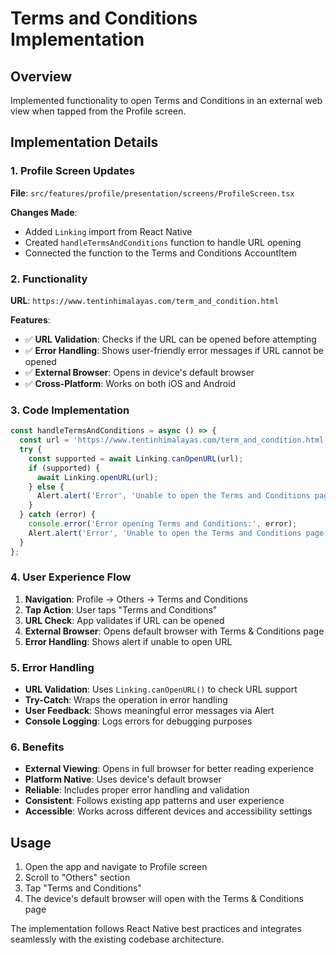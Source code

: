 # Terms and Conditions Implementation

## Overview

Implemented functionality to open Terms and Conditions in an external web view when tapped from the Profile screen.

## Implementation Details

### 1. **Profile Screen Updates**

**File**: `src/features/profile/presentation/screens/ProfileScreen.tsx`

**Changes Made**:
- Added `Linking` import from React Native
- Created `handleTermsAndConditions` function to handle URL opening
- Connected the function to the Terms and Conditions AccountItem

### 2. **Functionality**

**URL**: `https://www.tentinhimalayas.com/term_and_condition.html`

**Features**:
- ✅ **URL Validation**: Checks if the URL can be opened before attempting
- ✅ **Error Handling**: Shows user-friendly error messages if URL cannot be opened
- ✅ **External Browser**: Opens in device's default browser
- ✅ **Cross-Platform**: Works on both iOS and Android

### 3. **Code Implementation**

```typescript
const handleTermsAndConditions = async () => {
  const url = 'https://www.tentinhimalayas.com/term_and_condition.html';
  try {
    const supported = await Linking.canOpenURL(url);
    if (supported) {
      await Linking.openURL(url);
    } else {
      Alert.alert('Error', 'Unable to open the Terms and Conditions page. Please try again later.');
    }
  } catch (error) {
    console.error('Error opening Terms and Conditions:', error);
    Alert.alert('Error', 'Unable to open the Terms and Conditions page. Please try again later.');
  }
};
```

### 4. **User Experience Flow**

1. **Navigation**: Profile → Others → Terms and Conditions
2. **Tap Action**: User taps "Terms and Conditions"
3. **URL Check**: App validates if URL can be opened
4. **External Browser**: Opens default browser with Terms & Conditions page
5. **Error Handling**: Shows alert if unable to open URL

### 5. **Error Handling**

- **URL Validation**: Uses `Linking.canOpenURL()` to check URL support
- **Try-Catch**: Wraps the operation in error handling
- **User Feedback**: Shows meaningful error messages via Alert
- **Console Logging**: Logs errors for debugging purposes

### 6. **Benefits**

- **External Viewing**: Opens in full browser for better reading experience
- **Platform Native**: Uses device's default browser
- **Reliable**: Includes proper error handling and validation
- **Consistent**: Follows existing app patterns and user experience
- **Accessible**: Works across different devices and accessibility settings

## Usage

1. Open the app and navigate to Profile screen
2. Scroll to "Others" section
3. Tap "Terms and Conditions"
4. The device's default browser will open with the Terms & Conditions page

The implementation follows React Native best practices and integrates seamlessly with the existing codebase architecture.